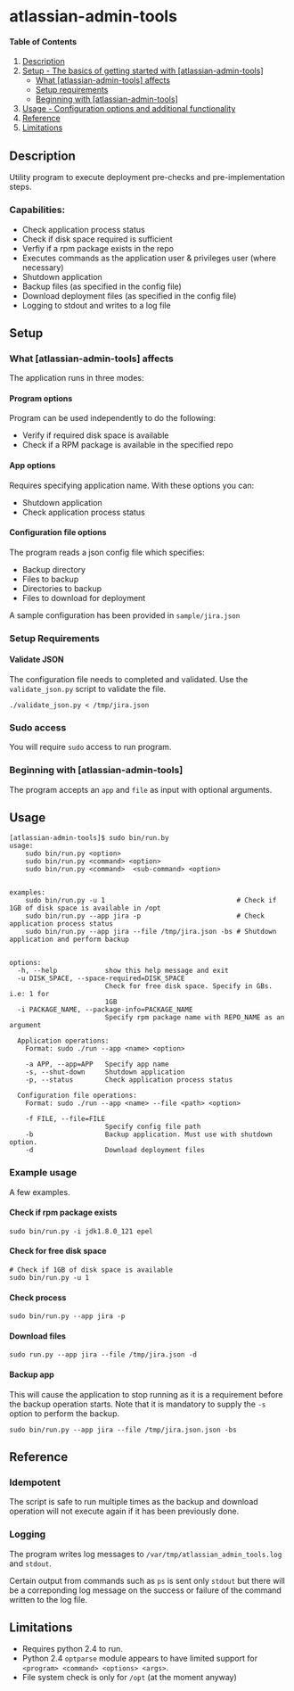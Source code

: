 # atlassian-admin-tools

#### Table of Contents

1. [Description](#description)
2. [Setup - The basics of getting started with [atlassian-admin-tools]](#setup)
    * [What [atlassian-admin-tools] affects](#what-atlassian-admin-tools-affects)
    * [Setup requirements](#setup-requirements)
    * [Beginning with [atlassian-admin-tools]](#beginning-with-atlassian-admin-tools)
3. [Usage - Configuration options and additional functionality](#usage)
4. [Reference](#reference)
5. [Limitations](#limitations)


## Description

Utility program to execute deployment pre-checks and pre-implementation steps.      

### Capabilities:

- Check application process status
- Check if disk space required is sufficient
- Verfiy if a rpm package exists in the repo
- Executes commands as the application user & privileges user (where necessary)
- Shutdown application
- Backup files (as specified in the config file)
- Download deployment files (as specified in the config file)
- Logging to stdout and writes to a log file

## Setup

### What [atlassian-admin-tools] affects 

The application runs in three modes:

#### Program options

Program can be used independently to do the following:
- Verify if required disk space is available
- Check if a RPM package is available in the specified repo

#### App options

Requires specifying application name. With these options you can:

- Shutdown application
- Check application process status

#### Configuration file options

The program reads a json config file which specifies:

- Backup directory
- Files to backup
- Directories to backup
- Files to download for deployment

A sample configuration has been provided in `sample/jira.json`

### Setup Requirements 

#### Validate JSON

The configuration file needs to completed and validated. Use the `validate_json.py` script to validate the file.

`./validate_json.py < /tmp/jira.json`

### Sudo access

You will require `sudo` access to run program.


### Beginning with [atlassian-admin-tools]	

The program accepts an `app` and `file` as input with optional arguments.

## Usage


```
[atlassian-admin-tools]$ sudo bin/run.by
usage: 
    sudo bin/run.py <option>
    sudo bin/run.py <command> <option>
    sudo bin/run.py <command>  <sub-command> <option>


examples:
    sudo bin/run.py -u 1                                 # Check if 1GB of disk space is available in /opt
    sudo bin/run.py --app jira -p                        # Check application process status          
    sudo bin/run.py --app jira --file /tmp/jira.json -bs # Shutdown application and perform backup
    

options:
  -h, --help            show this help message and exit
  -u DISK_SPACE, --space-required=DISK_SPACE
                        Check for free disk space. Specify in GBs. i.e: 1 for
                        1GB
  -i PACKAGE_NAME, --package-info=PACKAGE_NAME
                        Specify rpm package name with REPO_NAME as an argument

  Application operations:
    Format: sudo ./run --app <name> <option>

    -a APP, --app=APP   Specify app name
    -s, --shut-down     Shutdown application
    -p, --status        Check application process status

  Configuration file operations:
    Format: sudo ./run --app <name> --file <path> <option>

    -f FILE, --file=FILE
                        Specify config file path
    -b                  Backup application. Must use with shutdown option.
    -d                  Download deployment files
```


### Example usage

A few examples.


#### Check if rpm package exists

`sudo bin/run.py -i jdk1.8.0_121 epel`


#### Check for free disk space

```
# Check if 1GB of disk space is available
sudo bin/run.py -u 1
```

#### Check process

`sudo bin/run.py --app jira -p`

#### Download files

`sudo run.py --app jira --file /tmp/jira.json -d`

#### Backup app

This will cause the application to stop running as it is a requirement before the backup operation starts. Note that it
is mandatory to supply the `-s` option to perform the backup. 

`sudo bin/run.py --app jira --file /tmp/jira.json.json -bs`


## Reference

### Idempotent

The script is safe to run multiple times as the backup and download operation will not execute again if it has been 
previously done.

### Logging

The program writes log messages to `/var/tmp/atlassian_admin_tools.log` and `stdout`.

Certain output from commands such as `ps`  is sent only `stdout` but there will be a correponding log message 
on the success or failure of the command written to the log file.


## Limitations

- Requires python 2.4 to run.
- Python 2.4 `optparse` module appears to have limited support for `<program> <command> <options> <args>`.
- File system check is only for `/opt` (at the moment anyway)




